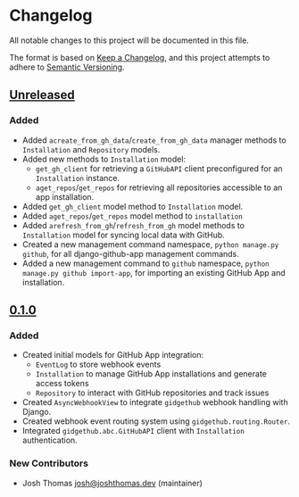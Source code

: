 # Changelog

All notable changes to this project will be documented in this file.

The format is based on [Keep a Changelog](https://keepachangelog.com/en/1.0.0/),
and this project attempts to adhere to [Semantic Versioning](https://semver.org/spec/v2.0.0.html).

<!--
## [${version}]
### Added - for new features
### Changed - for changes in existing functionality
### Deprecated - for soon-to-be removed features
### Removed - for now removed features
### Fixed - for any bug fixes
### Security - in case of vulnerabilities
[${version}]: https://github.com/joshuadavidthomas/bird/releases/tag/v${version}
-->

## [Unreleased]

### Added

- Added `acreate_from_gh_data`/`create_from_gh_data` manager methods to `Installation` and `Repository` models.
- Added new methods to `Installation` model:
  - `get_gh_client` for retrieving a `GitHubAPI` client preconfigured for an `Installation` instance.
  - `aget_repos`/`get_repos` for retrieving all repositories accessible to an app installation.
- Added `get_gh_client` model method to `Installation` model.
- Added `aget_repos`/`get_repos` model method to `installation`
- Added `arefresh_from_gh`/`refresh_from_gh` model methods to `Installation` model for syncing local data with GitHub.
- Created a new management command namespace, `python manage.py github`, for all django-github-app management commands.
- Added a new management command to `github` namespace, `python manage.py github import-app`, for importing an existing GitHub App and installation.

## [0.1.0]

### Added

- Created initial models for GitHub App integration:
  - `EventLog` to store webhook events
  - `Installation` to manage GitHub App installations and generate access tokens
  - `Repository` to interact with GitHub repositories and track issues
- Created `AsyncWebhookView` to integrate `gidgethub` webhook handling with Django.
- Created webhook event routing system using `gidgethub.routing.Router`.
- Integrated `gidgethub.abc.GitHubAPI` client with `Installation` authentication.

### New Contributors

- Josh Thomas <josh@joshthomas.dev> (maintainer)

[unreleased]: https://github.com/joshuadavidthomas/django-github-app/compare/v0.1.0...HEAD
[0.1.0]: https://github.com/joshuadavidthomas/django-github-app/releases/tag/v0.1.0

